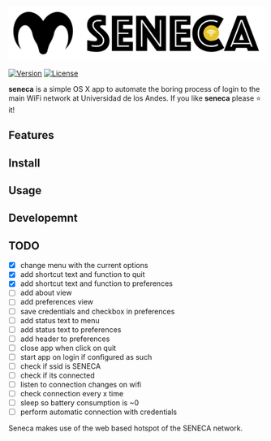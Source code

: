 ![](utils/img/banner.png)

[![Version](https://img.shields.io/badge/Version-v0.9c-brightgreen.svg)](https://ambar.cloud)
[![License](https://img.shields.io/badge/License-Fair%20Source%20v0.9-blue.svg)](https://github.com/RD17/ambar/blob/master/License.txt)

**seneca** is a simple OS X app to automate the boring process of login to the main WiFi network at Universidad de los Andes. If you like **seneca** please :star: it!



## Features

## Install

## Usage

## Developemnt

## TODO
- [x] change menu with the current options
- [x] add shortcut text and function to quit
- [x] add shortcut text and function to preferences
- [ ] add about view
- [ ] add preferences view
- [ ] save credentials and checkbox in preferences
- [ ] add status text to menu
- [ ] add status text to preferences
- [ ] add header to preferences
- [ ] close app when click on quit
- [ ] start app on login if configured as such
- [ ] check if ssid is SENECA
- [ ] check if its connected
- [ ] listen to connection changes on wifi
- [ ] check connection every x time
- [ ] sleep so battery consumption is ~0
- [ ] perform automatic connection with credentials

Seneca makes use of the web based hotspot of the SENECA network.
